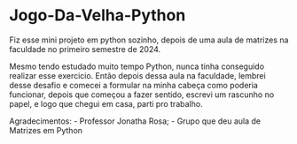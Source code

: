 # Jogo-Da-Velha-Python

Fiz esse mini projeto em python sozinho, depois de uma aula de matrizes na faculdade no primeiro semestre de 2024.

Mesmo tendo estudado muito tempo Python, nunca tinha conseguido realizar esse exercicio. Então depois dessa aula na faculdade, lembrei desse desafio e comecei a formular na minha cabeça como poderia funcionar, depois que começou a fazer sentido, escrevi um rascunho no papel, e logo que chegui em casa, parti pro trabalho.

Agradecimentos:
    - Professor Jonatha Rosa;
    - Grupo que deu aula de Matrizes em Python